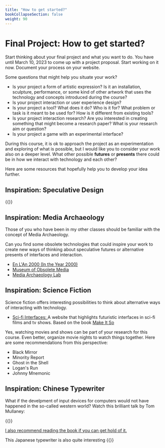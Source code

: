 ```yaml
---
title: "How to get started?"
bookCollapseSection: false
weight: 90
---
```


# Final Project: How to get started?

Start thinking about your final project and what you want to do. You have until March 10, 2023 to come up with a project proposal. Start working on it now. Document your process on your website.

Some questions that might help you situate your work?

- Is your project a form of artistic expression? Is it an installation, sculpture, performance, or some kind of other artwork that uses the technology and concepts introduced during the course?
- Is your project interaction or user experience design? 
- Is your project a tool? What does it do? Who is it for? What problem or task is it meant to be used for? How is it different from existing tools?
- Is your project interaction research? Are you interested in creating something that might become a research paper? What is your research aim or question?
- Is your project a game with an experimental interface?

During this course, it is ok to approach the project as an experimentation and exploring of what is possible, but I would like you to consider your work also on a deeper level. What other possible **futures** or **presents** there could be in how we interact with technology and each other? 

Here are some resources that hopefully help you to develop your idea further.

## Inspiration: Speculative Design

{{<youtube UB9UVHGI6AI>}}

## Inspiration: Media Archaeology

Those of you who have been in my other classes should be familiar with the concept of Media Archaeology.

Can you find some obsolete technologies that could inspire your work to create new ways of thinking about speculative futures or alternative presents of interfaces and interaction.

- [En L'An 2000 (In the Year 2000)](https://publicdomainreview.org/collection/a-19th-century-vision-of-the-year-2000)
- [Museum of Obsolete Media](https://obsoletemedia.org/obsolescence-decade/)
- [Media Archaeology Lab](https://www.mediaarchaeologylab.com/)

## Inspiration: Science Fiction

Science fiction offers interesting possibilities to think about alternative ways of interacting with technology.

- [Sci-fi Interfaces: ](https://scifiinterfaces.com/) A website that highlights futuristic interfaces in sci-fi films and tv shows. Based on the book [Make It So](https://rosenfeldmedia.com/books/make-it-so/) 

Yes, watching movies and shows can be part of your research for this course. Even better, organize movie nights to watch things together. Here are some recommendations from this perspective:

- Black Mirror
- Minority Report
- Ghost in the Shell
- Logan's Run
- Johnny Mnemonic

## Inspiration: Chinese Typewriter

What if the develpment of input devices for computers would not have happened in the so-called western world? 
Watch this brilliant talk by Tom Mullaney:

{{<youtube KSEoHLnIXYk>}}

[I also recommend reading the book if you can get hold of it.](https://mitpress.mit.edu/9780262536103/the-chinese-typewriter/)

This Japanese typewriter is also quite interesting
{{<youtube JZcui85b4EE>}}

